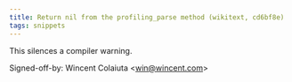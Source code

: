 ```yaml
---
title: Return nil from the profiling_parse method (wikitext, cd6bf8e)
tags: snippets
---
```


This silences a compiler warning.

Signed-off-by: Wincent Colaiuta &lt;win@wincent.com&gt;
